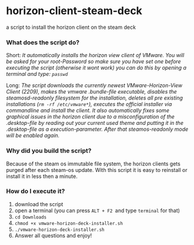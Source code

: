 # horizon-client-steam-deck
a script to install the horizon client on the steam deck 

### What does the script do?

Short: _It automatically installs the horizon view client of VMware. You will be asked for your root-Password so make sure you have set one before executing the script (otherwise it wont work) you can do this by opening a terminal and type: `passwd`_

Long: _The script downloads the currently newest VMware-Horizon-View Client (2209), makes the vmware .bundle-file executable, disables the steamosd-readonly filesystem for the installation, deletes all pre existing installations (`rm -rf /etc/vmware*`), executes the official installer via commandline and install the client. It also automatically fixes some graphical issues in the horizon client due to a misconfiguration of the .desktop-file by reading out your current used theme and putting it in the .desktop-file as a execution-parameter. After that steamos-readonly mode will be enabled again._

### Why did you build the script?

Because of the steam os immutable file system, the horizon clients gets purged after each steam-os update. With this script it is easy to reinstall or install it in less then a minute.

### How do I execute it?

1. download the script 
2. open a terminal (you can press `ALT + F2 `and type `terminal` for that)
3. `cd Downloads`
4. `chmod +x vmware-horizon-deck-installer.sh`
5. `./vmware-horizon-deck-installer.sh`
6. Answer all questions and enjoy!

